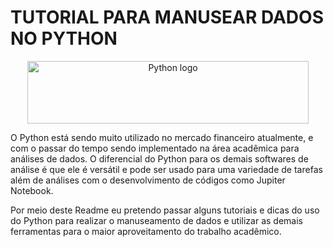 # TUTORIAL PARA MANUSEAR DADOS NO PYTHON

<p align="center">
  <img src="https://www.python.org/static/img/python-logo@2x.png" alt="Python logo" width="450" height="100">
</p>



O Python está sendo muito utilizado no mercado financeiro atualmente, e com o passar do tempo sendo implementado na área acadêmica para análises de dados.
O diferencial do Python para os demais softwares de análise é que ele é versátil e pode ser usado para uma variedade de tarefas além de análises com o desenvolvimento de códigos como Jupiter Notebook.

Por meio deste Readme eu pretendo passar alguns tutoriais e dicas do uso do Python para realizar o manuseamento de dados e utilizar as demais ferramentas para o maior aproveitamento do trabalho acadêmico.
